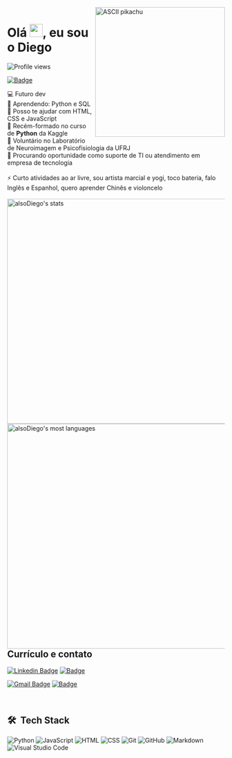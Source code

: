 <!--

  Curtiu o readme e veio ver como eu fiz? Que legal!! 😄
    •  Os badges são do site https://shields.io
    •  Os Github Stats são do repo https://github.com/anuraghazra/github-readme-stats
    •  E o pikachu é só se você desejar do fundo do coração tornar-se um mestre pokémon ⚡

-->

<img align="right" height="300em" src="https://user-images.githubusercontent.com/68669255/144671801-5357299e-0306-447e-8d36-99ce6b3e2b36.gif" alt="ASCII pikachu">
<h1 align="left">Olá <img src="https://raw.githubusercontent.com/kaueMarques/kaueMarques/master/hi.gif" width="30px">, eu sou o Diego</h1>
<p align="left"> <img src="https://komarev.com/ghpvc/?username=soares-ad&color=162E1C" alt="Profile views" /> </p>

[![Badge](https://img.shields.io/badge/-Currículo-162E1C?style=flat&logo)](https://www.canva.com/design/DAD17BE54GE/5u_DpEeVK7ON6vSYnmrihA/view?utm_content=DAD17BE54GE&utm_campaign=designshare&utm_medium=link&utm_source=sharebutton)

:computer: Futuro dev
<br/> :snake: Aprendendo: Python e SQL
<br/> 💬 Posso te ajudar com HTML, CSS e JavaScript
<br/> :rocket: Recém-formado no curso de <strong>Python</strong> da Kaggle
<br/> 🧠 Voluntário no Laboratório de Neuroimagem e Psicofisiologia da UFRJ
<br/> 🔭 Procurando oportunidade como suporte de TI ou atendimento em empresa de tecnologia
<br/>
<br/> ⚡ Curto atividades ao ar livre, sou artista marcial e yogi, toco bateria, falo Inglês e Espanhol, quero aprender Chinês e violoncelo
<br/>
<br/>
<img align="right" width="520em" src="https://github-readme-stats.vercel.app/api?username=alsoDiego&hide=issues,contribs&show_icons=true&border_radius=0&theme=vue" alt="alsoDiego's stats"/>
<img align="right" width="520em" src="https://github-readme-stats.vercel.app/api/top-langs/?username=alsoDiego&layout=compact&hide=php,typescript&langs_count=4&border_radius=0&theme=vue" alt="alsoDiego's most languages"/>


## Currículo e contato
[![Linkedin Badge](https://img.shields.io/badge/-LinkedIn-162E1C?style=flat&logo=Linkedin&logoColor=white&link=https://www.linkedin.com/in/diegoasoares/)](https://www.linkedin.com/in/diegoasoares/)
[![Badge](https://img.shields.io/badge/-Currículo-162E1C?style=flat&logo)](https://www.canva.com/design/DAD17BE54GE/5u_DpEeVK7ON6vSYnmrihA/view?utm_content=DAD17BE54GE&utm_campaign=designshare&utm_medium=link&utm_source=sharebutton)

[![Gmail Badge](https://img.shields.io/badge/-Gmail-162E1C?style=flat&logo=Gmail&logoColor=white&link=mailto:augusto.diego.s@gmail.com)](mailto:augusto.diego.s@gmail.com)
[![Badge](https://img.shields.io/badge/-Lattes-162E1C?style=flat&logo=http://lattes.cnpq.br/7341316609743747)](http://lattes.cnpq.br/7341316609743747)

<br/>

## 🛠 &nbsp;Tech Stack

![Python](https://img.shields.io/badge/-python-162E1C?style=flat&logo=python)
![JavaScript](https://img.shields.io/badge/-JavaScript-162E1C?style=flat&logo=javascript)
![HTML](https://img.shields.io/badge/-HTML-162E1C?style=flat&logo=HTML5)
![CSS](https://img.shields.io/badge/-CSS-162E1C?style=flat&logo=CSS3&logoColor=1572B6)
![Git](https://img.shields.io/badge/-Git-162E1C?style=flat&logo=git)
![GitHub](https://img.shields.io/badge/-GitHub-162E1C?style=flat&logo=github)
![Markdown](https://img.shields.io/badge/-Markdown-162E1C?style=flat&logo=markdown)
![Visual Studio Code](https://img.shields.io/badge/-Visual%20Studio%20Code-162E1C?style=flat&logo=visual-studio-code&logoColor=007ACC)

<!--
Rascunho:

![Node.js](https://img.shields.io/badge/-Node.js-05122A?style=flat&logo=node.js)&nbsp;
![React](https://img.shields.io/badge/-React-05122A?style=flat&logo=react)&nbsp;
![PostgreSQL](https://img.shields.io/badge/-PostgreSQL-05122A?style=flat&logo=postgresql)&nbsp;
![SQLite](https://img.shields.io/badge/-SQLite-05122A?style=flat&logo=sqlite)&nbsp;

- 🔭 I’m currently working on ...
- 🌱 I’m currently learning ...
- 👯 I’m looking to collaborate on ...
- 🤔 I’m looking for help with ...
- 💬 Ask me about ...
- 📫 How to reach me: ...
- 😄 Pronouns: ...
- ⚡ Fun fact: ...
-->
